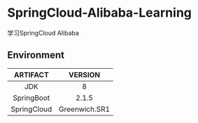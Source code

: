 # SpringCloud-Alibaba-Learning
学习SpringCloud Alibaba



## Environment

| **ARTIFACT** |  **VERSION**  |
| :----------: | :-----------: |
|     JDK      |       8       |
|  SpringBoot  |     2.1.5     |
| SpringCloud  | Greenwich.SR1 |

